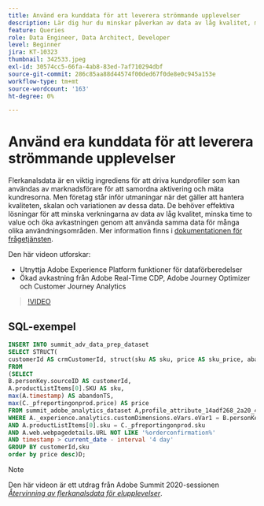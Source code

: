 ```yaml
---
title: Använd era kunddata för att leverera strömmande upplevelser
description: Lär dig hur du minskar påverkan av data av låg kvalitet, minskar time to value och multiplicerar avkastningen genom att använda samma data för många olika användningsområden.
feature: Queries
role: Data Engineer, Data Architect, Developer
level: Beginner
jira: KT-10323
thumbnail: 342533.jpeg
exl-id: 30574cc5-66fa-4ab8-83ed-7af710294dbf
source-git-commit: 286c85aa88d44574f00ded67f0de8e0c945a153e
workflow-type: tm+mt
source-wordcount: '163'
ht-degree: 0%

---
```


# Använd era kunddata för att leverera strömmande upplevelser

Flerkanalsdata är en viktig ingrediens för att driva kundprofiler som kan användas av marknadsförare för att samordna aktivering och mäta kundresorna. Men företag står inför utmaningar när det gäller att hantera kvaliteten, skalan och variationen av dessa data. De behöver effektiva lösningar för att minska verkningarna av data av låg kvalitet, minska time to value och öka avkastningen genom att använda samma data för många olika användningsområden.
Mer information finns i [dokumentationen för frågetjänsten](https://experienceleague.adobe.com/docs/experience-platform/query/home.html?lang=sv).

Den här videon utforskar:

* Utnyttja Adobe Experience Platform funktioner för dataförberedelser
* Ökad avkastning från Adobe Real-Time CDP, Adobe Journey Optimizer och Customer Journey Analytics

>[!VIDEO](https://video.tv.adobe.com/v/3454942?learn=on&enablevpops&captions=swe)

## SQL-exempel

```sql
INSERT INTO summit_adv_data_prep_dataset
SELECT STRUCT(
customerId AS crmCustomerId, struct(sku AS sku, price AS sku_price, abandonTS AS abandonTS) AS abandonBrowse) AS _pfreportingonprod
FROM
(SELECT
B.personKey.sourceID AS customerId,
A.productListItems[0].SKU AS sku,
max(A.timestamp) AS abandonTS,
max(C._pfreportingonprod.price) AS price
FROM summit_adobe_analytics_dataset A,profile_attribute_14adf268_2a20_4dee_bee6_a6b0e34616a9 B,summit_product_dataset C
WHERE A._experience.analytics.customDimensions.eVars.eVar1 = B.personKey.sourceID
AND A.productListItems[0].sku = C._pfreportingonprod.sku
AND A.web.webpagedetails.URL NOT LIKE '%orderconfirmation%'
AND timestamp > current_date - interval '4 day'
GROUP BY customerId,sku
order by price desc)D;
```

>[!NOTE]
>
>Den här videon är ett utdrag från Adobe Summit 2020-sessionen *[Återvinning av flerkanalsdata för elupplevelser](https://business.adobe.com/se/summit/2022/sessions/recharging-omnichannel-data-for-electrifying-exper-s409.html)*.
